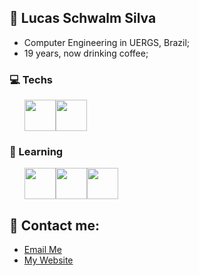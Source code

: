 ## 💜 Lucas Schwalm Silva

- Computer Engineering in UERGS, Brazil;
- 19 years, now drinking coffee;

### 💻 Techs
<ul style="display: flex">
  <img width="50px" height="50px" src="https://cdn.jsdelivr.net/gh/devicons/devicon@latest/icons/javascript/javascript-original.svg" />
  <img width="50px" height="50px" src="https://cdn.jsdelivr.net/gh/devicons/devicon@latest/icons/c/c-original.svg" />
</ul>

### 🚀 Learning
<ul style="display: flex">
  <img width="50px" height="50px" src="https://cdn.jsdelivr.net/gh/devicons/devicon@latest/icons/python/python-original.svg" />
  <img width="50px" height="50px" src="https://cdn.jsdelivr.net/gh/devicons/devicon@latest/icons/vuejs/vuejs-original.svg" />
  <img width="50px" height="50px" src="https://cdn.jsdelivr.net/gh/devicons/devicon@latest/icons/rust/rust-original.svg" />
</ul>

## 🔗 Contact me:
- [Email Me](mailto:lucas-silva06@uergs.edu.br)
- [My Website](https://lucas-schwalm-silva.vercel.app/)
